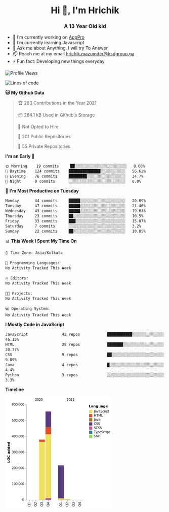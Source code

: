 <h1 align="center">Hi 👋, I'm Hrichik</h1>
<h3 align="center">A 13 Year Old kid</h3>


- 🔭 I’m currently working on [AppPro](https://apppro.in)
- 🌱 I’m currently learning Javascript
- 💬 Ask me about Anything. I will try To Answer
- 📫 Reach me at my email hrichik.mazumder@hsdgroup.ga
- ⚡ Fun fact: Developing new things everyday

<!--START_SECTION:waka-->
![Profile Views](http://img.shields.io/badge/Profile%20Views-0-blue)

![Lines of code](https://img.shields.io/badge/From%20Hello%20World%20I%27ve%20Written-1.2%20million%20lines%20of%20code-blue)

**🐱 My Github Data** 

> 🏆 293 Contributions in the Year 2021
 > 
> 📦 264.1 kB Used in Github's Storage 
 > 
> 🚫 Not Opted to Hire
 > 
> 📜 201 Public Repositories 
 > 
> 🔑 55 Private Repositories  
 > 
**I'm an Early 🐤** 

```text
🌞 Morning    19 commits     ██░░░░░░░░░░░░░░░░░░░░░░░   8.68% 
🌆 Daytime    124 commits    ██████████████░░░░░░░░░░░   56.62% 
🌃 Evening    76 commits     ████████░░░░░░░░░░░░░░░░░   34.7% 
🌙 Night      0 commits      ░░░░░░░░░░░░░░░░░░░░░░░░░   0.0%

```
📅 **I'm Most Productive on Tuesday** 

```text
Monday       44 commits     █████░░░░░░░░░░░░░░░░░░░░   20.09% 
Tuesday      47 commits     █████░░░░░░░░░░░░░░░░░░░░   21.46% 
Wednesday    43 commits     █████░░░░░░░░░░░░░░░░░░░░   19.63% 
Thursday     23 commits     ██░░░░░░░░░░░░░░░░░░░░░░░   10.5% 
Friday       33 commits     ███░░░░░░░░░░░░░░░░░░░░░░   15.07% 
Saturday     7 commits      ░░░░░░░░░░░░░░░░░░░░░░░░░   3.2% 
Sunday       22 commits     ██░░░░░░░░░░░░░░░░░░░░░░░   10.05%

```


📊 **This Week I Spent My Time On** 

```text
⌚︎ Time Zone: Asia/Kolkata

💬 Programming Languages: 
No Activity Tracked This Week

🔥 Editors: 
No Activity Tracked This Week

🐱‍💻 Projects: 
No Activity Tracked This Week

💻 Operating System: 
No Activity Tracked This Week

```

**I Mostly Code in JavaScript** 

```text
JavaScript               42 repos            ███████████░░░░░░░░░░░░░░   46.15% 
HTML                     28 repos            ███████░░░░░░░░░░░░░░░░░░   30.77% 
CSS                      9 repos             ██░░░░░░░░░░░░░░░░░░░░░░░   9.89% 
Java                     4 repos             █░░░░░░░░░░░░░░░░░░░░░░░░   4.4% 
Python                   3 repos             ░░░░░░░░░░░░░░░░░░░░░░░░░   3.3%

```


**Timeline**

![Chart not found](https://raw.githubusercontent.com/hrichiksite/hrichiksite/master/charts/bar_graph.png) 


<!--END_SECTION:waka-->
